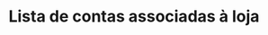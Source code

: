 ---
title: Lista de contas associadas à loja
api:
  file: Boleto Híbrido.json
  operationId: get_v1-wallets
hidden: false
---